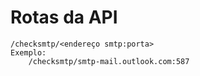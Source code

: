 # Rotas da API
    /checksmtp/<endereço smtp:porta>
    Exemplo:
        /checksmtp/smtp-mail.outlook.com:587